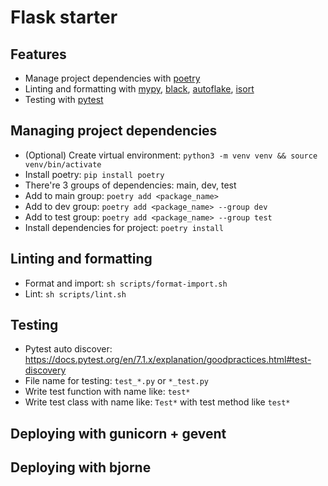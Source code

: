 # Flask starter

## Features
- Manage project dependencies with [poetry](https://python-poetry.org)
- Linting and formatting with [mypy](https://mypy.readthedocs.io/en/stable/), [black](https://github.com/psf/black), [autoflake](https://github.com/PyCQA/autoflake), [isort](https://github.com/PyCQA/isort)
- Testing with [pytest](https://pytest.org)

## Managing project dependencies
- (Optional) Create virtual environment: `python3 -m venv venv && source venv/bin/activate`
- Install poetry: `pip install poetry`
- There're 3 groups of dependencies: main, dev, test
- Add to main group: `poetry add <package_name>`
- Add to dev group: `poetry add <package_name> --group dev`
- Add to test group: `poetry add <package_name> --group test`
- Install dependencies for project: `poetry install`

## Linting and formatting
- Format and import: `sh scripts/format-import.sh`
- Lint: `sh scripts/lint.sh`

## Testing
- Pytest auto discover: https://docs.pytest.org/en/7.1.x/explanation/goodpractices.html#test-discovery
- File name for testing: `test_*.py` or `*_test.py`
- Write test function with name like: `test*`
- Write test class with name like: `Test*` with test method like `test*`

## Deploying with gunicorn + gevent

## Deploying with bjorne